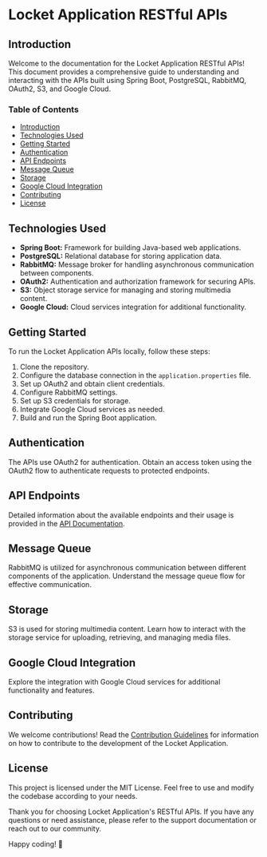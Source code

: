 # Locket Application RESTful APIs

## Introduction
Welcome to the documentation for the Locket Application RESTful APIs! This document provides a comprehensive guide to understanding and interacting with the APIs built using Spring Boot, PostgreSQL, RabbitMQ, OAuth2, S3, and Google Cloud.

### Table of Contents
- [Introduction](#introduction)
- [Technologies Used](#technologies-used)
- [Getting Started](#getting-started)
- [Authentication](#authentication)
- [API Endpoints](#api-endpoints)
- [Message Queue](#message-queue)
- [Storage](#storage)
- [Google Cloud Integration](#google-cloud-integration)
- [Contributing](#contributing)
- [License](#license)

## Technologies Used
- **Spring Boot:** Framework for building Java-based web applications.
- **PostgreSQL:** Relational database for storing application data.
- **RabbitMQ:** Message broker for handling asynchronous communication between components.
- **OAuth2:** Authentication and authorization framework for securing APIs.
- **S3:** Object storage service for managing and storing multimedia content.
- **Google Cloud:** Cloud services integration for additional functionality.

## Getting Started
To run the Locket Application APIs locally, follow these steps:
1. Clone the repository.
2. Configure the database connection in the `application.properties` file.
3. Set up OAuth2 and obtain client credentials.
4. Configure RabbitMQ settings.
5. Set up S3 credentials for storage.
6. Integrate Google Cloud services as needed.
7. Build and run the Spring Boot application.

## Authentication
The APIs use OAuth2 for authentication. Obtain an access token using the OAuth2 flow to authenticate requests to protected endpoints.

## API Endpoints
Detailed information about the available endpoints and their usage is provided in the [API Documentation](API_DOCUMENTATION.md).

## Message Queue
RabbitMQ is utilized for asynchronous communication between different components of the application. Understand the message queue flow for effective communication.

## Storage
S3 is used for storing multimedia content. Learn how to interact with the storage service for uploading, retrieving, and managing media files.

## Google Cloud Integration
Explore the integration with Google Cloud services for additional functionality and features.

## Contributing
We welcome contributions! Read the [Contribution Guidelines](CONTRIBUTING.md) for information on how to contribute to the development of the Locket Application.

## License
This project is licensed under the MIT License. Feel free to use and modify the codebase according to your needs.

Thank you for choosing Locket Application's RESTful APIs. If you have any questions or need assistance, please refer to the support documentation or reach out to our community.

Happy coding! 🚀
